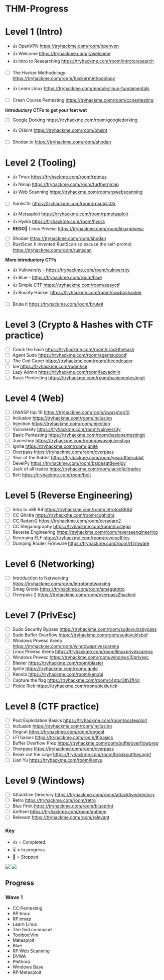 # THM-Progress

# Level 1 (Intro) 
- 👍 OpenVPN https://tryhackme.com/room/openvpn 
- 👍 Welcome https://tryhackme.com/jr/welcome 
- 👍 Intro to Researching https://tryhackme.com/room/introtoresearch 
- [ ] The Hacker Methodology https://tryhackme.com/room/hackermethodology 
- 👍 Learn Linux https://tryhackme.com/module/linux-fundamentals 
- [ ] Crash Course Pentesting https://tryhackme.com/room/ccpentesting 

**Introductory CTFs to get your feet wet** 
- [ ] Google Dorking https://tryhackme.com/room/googledorking 
- 👍 OHsint https://tryhackme.com/room/ohsint 
- [ ] Shodan.io https://tryhackme.com/room/shodan 

# Level 2 (Tooling)
- 👍 Tmux https://tryhackme.com/room/rptmux 
- 👍 Nmap https://tryhackme.com/room/furthernmap 
- 👍 Web Scanning https://tryhackme.com/room/rpwebscanning 
- [ ] Sublist3r https://tryhackme.com/room/rpsublist3r 
- 👍 Metasploit https://tryhackme.com/room/rpmetasploit 
- 👍 Hydra https://tryhackme.com/room/hydra 
- **REDO🚨** Linux Privesc https://tryhackme.com/room/linuxprivesc 
- [ ] Shodan https://tryhackme.com/room/shodan 
- [ ] RustScan (I invented RustScan so excuse the self-promo) https://tryhackme.com/room/rustscan 

**More introductory CTFs** 
- 👍 Vulnversity - https://tryhackme.com/room/vulnversity 
- 👍 Blue - https://tryhackme.com/room/blue 
- 👍 Simple CTF https://tryhackme.com/room/easyctf 
- 👍 Bounty Hacker https://tryhackme.com/room/cowboyhacker 
- [ ] Brute It https://tryhackme.com/room/bruteit 

# Level 3 (Crypto & Hashes with CTF practice) 
- [ ] Crack the hash https://tryhackme.com/room/crackthehash 
- [ ] Agent Sudo https://tryhackme.com/room/agentsudoctf 
- [ ] The Cod Caper https://tryhackme.com/room/thecodcaper 
- [ ] Ice https://tryhackme.com/room/ice 
- [ ] Lazy Admin https://tryhackme.com/room/lazyadmin 
- [ ] Basic Pentesting https://tryhackme.com/room/basicpentestingjt 

# Level 4 (Web) 
- [ ] OWASP top 10 https://tryhackme.com/room/owasptop10 
- [ ] Inclusion https://tryhackme.com/room/inclusion 
- [ ] Injection https://tryhackme.com/room/injection 
- [ ] Vulnversity https://tryhackme.com/room/vulnversity 
- [ ] Basic Pentesting https://tryhackme.com/room/basicpentestingjt 
- [ ] Juiceshop https://tryhackme.com/room/owaspjuiceshop 
- [ ] Ignite https://tryhackme.com/room/ignite 
- [ ] Overpass https://tryhackme.com/room/overpass 
- [ ] Year of the Rabbit https://tryhackme.com/room/yearoftherabbit 
- [ ] DevelPy https://tryhackme.com/room/bsidesgtdevelpy 
- [ ] Jack of all trades https://tryhackme.com/room/jackofalltrades 
- [ ] Bolt https://tryhackme.com/room/bolt 

# Level 5 (Reverse Engineering)
- [ ] Intro to x86 64 https://tryhackme.com/room/introtox8664 
- [ ] CC Ghidra https://tryhackme.com/room/ccghidra 
- [ ] CC Radare2 https://tryhackme.com/room/ccradare2 
- [ ] CC Steganography https://tryhackme.com/room/ccstego 
- [ ] Reverse Engineering https://tryhackme.com/room/reverseengineering 
- [ ] Reversing ELF https://tryhackme.com/room/reverselfiles 
- [ ] Dumping Router Firmware https://tryhackme.com/room/rfirmware

# Level 6 (Networking) 
- [ ] Introduction to Networking https://tryhackme.com/room/introtonetworking 
- [ ] Smag Grotto https://tryhackme.com/room/smaggrotto 
- [ ] Overpass 2 https://tryhackme.com/room/overpass2hacked 

# Level 7 (PrivEsc) 
- [ ] Sudo Security Bypass https://tryhackme.com/room/sudovulnsbypass 
- [ ] Sudo Buffer Overflow https://tryhackme.com/room/sudovulnsbof 
- [ ] Windows Privesc Arena https://tryhackme.com/room/windowsprivescarena 
- [ ] Linux Privesc Arena https://tryhackme.com/room/linuxprivescarena 
- [ ] Windows Privesc https://tryhackme.com/room/windows10privesc 
- [ ] Blaster https://tryhackme.com/room/blaster 
- [ ] Ignite https://tryhackme.com/room/ignite 
- [ ] Kenobi https://tryhackme.com/room/kenobi 
- [ ] Capture the flag https://tryhackme.com/room/c4ptur3th3fl4g 
- [ ] Pickle Rick https://tryhackme.com/room/picklerick 

# Level 8 (CTF practice) 
- [ ] Post Exploitation Basics https://tryhackme.com/room/postexploit 
- [ ] Inclusion https://tryhackme.com/room/inclusion 
- [ ] Dogcat https://tryhackme.com/room/dogcat 
- [ ] LFI basics https://tryhackme.com/room/lfibasics 
- [ ] Buffer Overflow Prep https://tryhackme.com/room/bufferoverflowprep 
- [ ] Overpass https://tryhackme.com/room/overpass 
- [ ] Break out the cage https://tryhackme.com/room/breakoutthecage1 
- [ ] Lian Yu https://tryhackme.com/room/lianyu 

# Level 9 (Windows) 
- [ ] Attacktive Directory https://tryhackme.com/room/attacktivedirectory 
- [ ] Retro https://tryhackme.com/room/retro 
- [ ] Blue Print https://tryhackme.com/room/blueprint 
- [ ] Anthem https://tryhackme.com/room/anthem 
- [ ] Relevant https://tryhackme.com/room/relevant

### Key
- 👍 = Completed.
- ⏳ = In progress.
- 🔴 = Stopped


<img src="https://blog.tryhackme.com/content/images/2020/03/subscriber-wave-1-3.png"></img>
<img src="https://blog.tryhackme.com/content/images/2020/03/image-1.png"></img>


## Progress

### Wave 1
- CC:Pentesting
- RP:tmux
- RP:nmap
- Learn Linux
- The find command
- Toolbox:Vim
- Metasploit
- Blue
- RP:Web Scanning
- DVWA
- Plethora
- Windows Base
- RP:Metasploit

